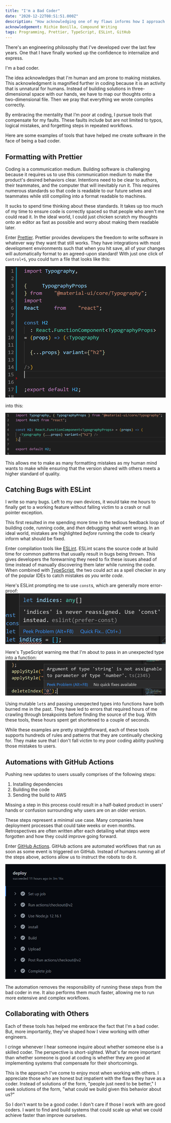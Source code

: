 ```yaml
---
title: "I'm a Bad Coder"
date: "2020-12-22T08:51:51.000Z"
description: "How acknowledging one of my flaws informs how I approach being an engineer"
acknowledgement: Richie Bonilla, Compound Writing
tags: Programming, Prettier, TypeScript, ESLint, GitHub
---
```


There's an engineering philosophy that I've developed over the last few years. One that I have finally worked up the confidence to internalize and express.

I'm a bad coder. 

The idea acknowledges that I'm human and am prone to making mistakes. This acknowledgment is magnified further in coding because it is an activity that is unnatural for humans. Instead of building solutions in three-dimensional space with our hands, we have to map our thoughts onto a two-dimensional file. Then we pray that everything we wrote compiles correctly.

By embracing the mentality that I’m poor at coding, I pursue tools that compensate for my faults. These faults include but are not limited to typos, logical mistakes, and forgetting steps in repeated workflows.

Here are some examples of tools that have helped me create software in the face of being a bad coder.

## Formatting with Prettier
Coding is a communication medium. Building software is challenging because it requires us to use this communication medium to make the product's desired behaviors clear. Intentions need to be clear to authors, their teammates, and the computer that will inevitably run it. This requires numerous standards so that code is readable to our future selves and teammates while still compiling into a format readable to machines. 

It sucks to spend time thinking about these standards. It takes up too much of my time to ensure code is correctly spaced so that people who aren't me could read it. In the ideal world, I could just chicken scratch my thoughts onto an editor as fast as possible and worry about making them readable later. 

Enter [Prettier](https://prettier.io/). Prettier provides developers the freedom to write software in whatever way they want that still works. They have integrations with most development environments such that when you hit save, all of your changes will automatically format to an agreed-upon standard! With just one click of `Control+S`, you could turn a file that looks like this:

![](./scratch.png)

into this:

![](./prettier.png)

This allows me to make as many formatting mistakes as my human mind wants to make while ensuring that the version shared with others meets a higher standard of quality. 

## Catching Bugs with ESLint
I write so many bugs. Left to my own devices, it would take me hours to finally get to a working feature without falling victim to a crash or null pointer exception.

This first resulted in me spending more time in the tedious feedback loop of building code, running code, and _then_ debugging what went wrong. In an ideal world, mistakes are highlighted _before_ running the code to clearly inform what should be fixed.

Enter compilation tools like [ESLint](https://eslint.org/). ESLint scans the source code at build time for common patterns that usually result in bugs being thrown. This gives developers the forewarning they need to fix these issues ahead of time instead of manually discovering them later while running the code. When combined with [TypeScript](https://www.typescriptlang.org/), the two could act as a spell checker in any of the popular IDEs to catch mistakes _as you write code_. 

Here's ESLint prompting me to use `const`s, which are generally more error-proof:
![](./eslint.png)

Here's TypeScript warning me that I'm about to pass in an unexpected type into a function:
![](./ts.png)

Using mutable `let`s and passing unexpected types into functions have both burned me in the past. They have led to errors that required hours of me crawling through breakpoints before finding the source of the bug. With these tools, these hours spent get shortened to a couple of seconds.

While these examples are pretty straightforward, each of these tools supports hundreds of rules and patterns that they are continually checking for. They make sure that I don't fall victim to my poor coding ability pushing those mistakes to users.

## Automations with GitHub Actions
Pushing new updates to users usually comprises of the following steps:

1. Installing dependencies
2. Building the code
3. Sending the build to AWS

Missing a step in this process could result in a half-baked product in users' hands or confusion surrounding why users are on an older version.

These steps represent a minimal use case. Many companies have deployment processes that could take weeks or even months. Retrospectives are often written after each detailing what steps were forgotten and how they could improve going forward.

Enter [GitHub Actions](https://docs.github.com/en/free-pro-team@latest/actions). GitHub actions are automated workflows that run as soon as some event is triggered on GitHub. Instead of humans running all of the steps above, actions allow us to instruct the robots to do it.

![](./action.png)

The automation removes the responsibility of running these steps from the bad coder in me. It also performs them much faster, allowing me to run more extensive and complex workflows.

## Collaborating with Others
Each of these tools has helped me embrace the fact that I'm a bad coder. But, more importantly, they've shaped how I view working with other engineers.

I cringe whenever I hear someone inquire about whether someone else is a skilled coder. The perspective is short-sighted. What's far more important than whether someone is good at coding is whether they are good at implementing systems that compensate for their shortcomings.

This is the approach I've come to enjoy most when working with others. I appreciate those who are honest but impatient with the flaws they have as a coder. Instead of solutions of the form, "people just need to be better," I seek solutions of the form, "what could we build given this behavior about us?"

So I don't want to be a good coder. I don't care if those I work with are good coders. I want to find and build systems that could scale up what we could achieve faster than improve ourselves.
